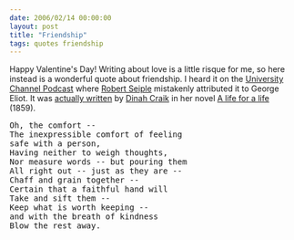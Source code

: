 ```yaml
---
date: 2006/02/14 00:00:00
layout: post
title: "Friendship"
tags: quotes friendship
---
```


Happy Valentine's Day! Writing about love is a little risque for me, so here instead is a wonderful quote about friendship. I heard it on the [University Channel Podcast](http://uc.princeton.edu/main/) where [Robert Seiple](http://uc.princeton.edu/main/index.php?option=com_content&amp;task=view&amp;id=295&amp;Itemid=8) mistakenly attributed it to George Eliot. It was [actually written](http://www.geonius.com/eliot/quotes.html) by [Dinah Craik](http://www.scholars.nus.edu.sg/victorian/authors/craik/craikov.html) in her novel [A life for a life](http://www3.shropshire-cc.gov.uk/etexts/E000329.htm#X16) (1859).

<pre>
Oh, the comfort --
The inexpressible comfort of feeling
safe with a person,
Having neither to weigh thoughts,
Nor measure words -- but pouring them
All right out -- just as they are --
Chaff and grain together --
Certain that a faithful hand will
Take and sift them --
Keep what is worth keeping --
and with the breath of kindness
Blow the rest away.
</pre>
